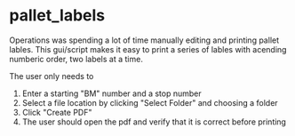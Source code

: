 # pallet_labels
 
Operations was spending a lot of time manually editing and printing pallet lables.
This gui/script makes it easy to print a series of lables with acending numberic order, 
two labels at a time. 

The user only needs to 
1. Enter a starting "BM" number and a stop number
2. Select a file location by clicking "Select Folder" and choosing a folder
3. Click "Create PDF"
4. The user should open the pdf and verify that it is correct before printing
